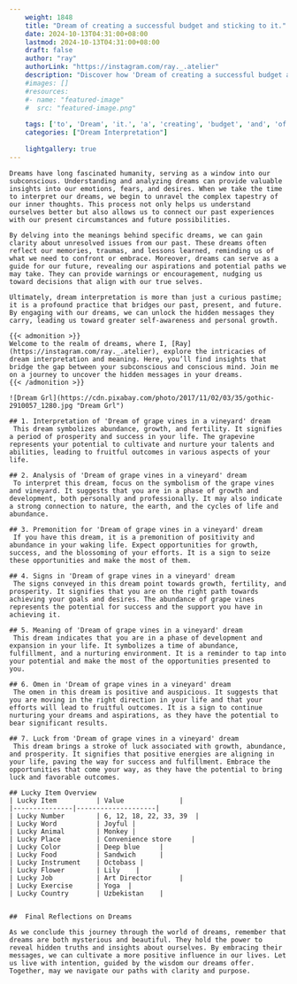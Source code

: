 ```yaml
---
    weight: 1848
    title: "Dream of creating a successful budget and sticking to it."  # Assuming 'title' column exists
    date: 2024-10-13T04:31:00+08:00
    lastmod: 2024-10-13T04:31:00+08:00
    draft: false
    author: "ray"
    authorLink: "https://instagram.com/ray._.atelier"
    description: "Discover how 'Dream of creating a successful budget and sticking to it.' can interpret your future and uncover its significant meanings in your life."
    #images: []
    #resources:
    #- name: "featured-image"
    #  src: "featured-image.png"
    
    tags: ['to', 'Dream', 'it.', 'a', 'creating', 'budget', 'and', 'of', 'sticking', 'successful']
    categories: ["Dream Interpretation"]
    
    lightgallery: true
---
```

    
    Dreams have long fascinated humanity, serving as a window into our subconscious. Understanding and analyzing dreams can provide valuable insights into our emotions, fears, and desires. When we take the time to interpret our dreams, we begin to unravel the complex tapestry of our inner thoughts. This process not only helps us understand ourselves better but also allows us to connect our past experiences with our present circumstances and future possibilities.
    
    By delving into the meanings behind specific dreams, we can gain clarity about unresolved issues from our past. These dreams often reflect our memories, traumas, and lessons learned, reminding us of what we need to confront or embrace. Moreover, dreams can serve as a guide for our future, revealing our aspirations and potential paths we may take. They can provide warnings or encouragement, nudging us toward decisions that align with our true selves.
    
    Ultimately, dream interpretation is more than just a curious pastime; it is a profound practice that bridges our past, present, and future. By engaging with our dreams, we can unlock the hidden messages they carry, leading us toward greater self-awareness and personal growth.
    
    {{< admonition >}}
    Welcome to the realm of dreams, where I, [Ray](https://instagram.com/ray._.atelier), explore the intricacies of dream interpretation and meaning. Here, you’ll find insights that bridge the gap between your subconscious and conscious mind. Join me on a journey to uncover the hidden messages in your dreams.
    {{< /admonition >}}
    
    ![Dream Grl](https://cdn.pixabay.com/photo/2017/11/02/03/35/gothic-2910057_1280.jpg "Dream Grl")
    
    ## 1. Interpretation of 'Dream of grape vines in a vineyard' dream
     This dream symbolizes abundance, growth, and fertility. It signifies a period of prosperity and success in your life. The grapevine represents your potential to cultivate and nurture your talents and abilities, leading to fruitful outcomes in various aspects of your life.
    
    ## 2. Analysis of 'Dream of grape vines in a vineyard' dream
     To interpret this dream, focus on the symbolism of the grape vines and vineyard. It suggests that you are in a phase of growth and development, both personally and professionally. It may also indicate a strong connection to nature, the earth, and the cycles of life and abundance.
    
    ## 3. Premonition for 'Dream of grape vines in a vineyard' dream
     If you have this dream, it is a premonition of positivity and abundance in your waking life. Expect opportunities for growth, success, and the blossoming of your efforts. It is a sign to seize these opportunities and make the most of them.
    
    ## 4. Signs in 'Dream of grape vines in a vineyard' dream
     The signs conveyed in this dream point towards growth, fertility, and prosperity. It signifies that you are on the right path towards achieving your goals and desires. The abundance of grape vines represents the potential for success and the support you have in achieving it.
    
    ## 5. Meaning of 'Dream of grape vines in a vineyard' dream
     This dream indicates that you are in a phase of development and expansion in your life. It symbolizes a time of abundance, fulfillment, and a nurturing environment. It is a reminder to tap into your potential and make the most of the opportunities presented to you.
    
    ## 6. Omen in 'Dream of grape vines in a vineyard' dream
     The omen in this dream is positive and auspicious. It suggests that you are moving in the right direction in your life and that your efforts will lead to fruitful outcomes. It is a sign to continue nurturing your dreams and aspirations, as they have the potential to bear significant results.
    
    ## 7. Luck from 'Dream of grape vines in a vineyard' dream
     This dream brings a stroke of luck associated with growth, abundance, and prosperity. It signifies that positive energies are aligning in your life, paving the way for success and fulfillment. Embrace the opportunities that come your way, as they have the potential to bring luck and favorable outcomes.
    
    ## Lucky Item Overview
    | Lucky Item          | Value              |
    |---------------|--------------------|
    | Lucky Number        | 6, 12, 18, 22, 33, 39  |
    | Lucky Word          | Joyful |
    | Lucky Animal        | Monkey |
    | Lucky Place         | Convenience store     |
    | Lucky Color         | Deep blue     |
    | Lucky Food          | Sandwich      |
    | Lucky Instrument    | Octobass |
    | Lucky Flower        | Lily    |
    | Lucky Job           | Art Director       |
    | Lucky Exercise      | Yoga  |
    | Lucky Country       | Uzbekistan    |
    
    
    ##  Final Reflections on Dreams
    
    As we conclude this journey through the world of dreams, remember that dreams are both mysterious and beautiful. They hold the power to reveal hidden truths and insights about ourselves. By embracing their messages, we can cultivate a more positive influence in our lives. Let us live with intention, guided by the wisdom our dreams offer. Together, may we navigate our paths with clarity and purpose.
    
